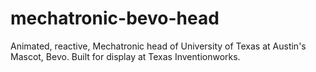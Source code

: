 # mechatronic-bevo-head
Animated, reactive, Mechatronic head of University of Texas at Austin's Mascot, Bevo. Built for display at Texas Inventionworks.
